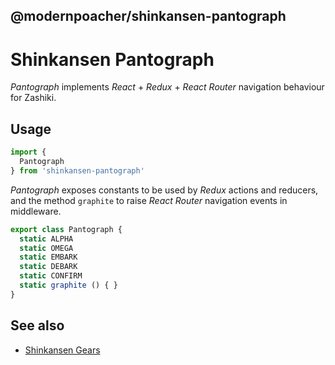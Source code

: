 ## @modernpoacher/shinkansen-pantograph

# Shinkansen Pantograph

*Pantograph* implements *React* + *Redux* + *React Router* navigation behaviour for Zashiki.

## Usage

```javascript
import {
  Pantograph
} from 'shinkansen-pantograph'
```

*Pantograph* exposes constants to be used by *Redux* actions and reducers, and the method `graphite` to raise *React Router* navigation events in middleware.

```javascript
export class Pantograph {
  static ALPHA
  static OMEGA
  static EMBARK
  static DEBARK
  static CONFIRM
  static graphite () { }
}
```

## See also

- [Shinkansen Gears](https://github.com/modernpoacher/shinkansen-gears)
